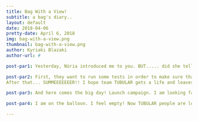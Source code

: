 ```yaml
---
title: Bag With a View!
subtitle: a bag's diary..
layout: default
date: 2018-04-06
pretty-date: April 6, 2018
img: bag-with-a-view.png
thumbnail: bag-with-a-view.png
author: Kyriaki Blazaki
author-url: #

post-par1: Yesterday, Núria introduced me to you. BUT..... did she tell you all the tortures, oops, I mean stages, team TUBULAR wants to put me through in order to accomplish their goals? Of course not! So here is the truth.

post-par2: First, they want to run some tests in order to make sure that I can keep their air samples safe. Like it is difficult... I heard them talking about time holds and condensation risk. They will fill me with air and leave me alone in the cold for two days or more. Cruel if you ask me! A BIT OF FAITH IN ME WILL NOT HURT YOU PEOPLE!!! Gosh!
After that... SUMMEEEEEEER!! I hope team TUBULAR gets a life and leaves me alone to enjoy the sun as far away from Kiruna as possible!!

post-par3: And here comes the big day! Launch campaign. I am looking fabulous and cool, unlike all these people that walk around anxiously, whispering weird things to each other! I feel sooooo sorry for you humans! Oh, wait! There are some rumors that they are going to squeeze me with their hands to take out any air I have left in me. I hope this is not true, otherwise, I might punch them in the face!! Purely instinctively!

post-par4: I am on the balloon. I feel empty! Now TUBULAR people are looking so excited. Well, I am NOT! Please?! Can anyone hear me? I want to get down! I don't want to go to the Troposphere. Or was it the Stratosphere? Like I know the difference and have to care! Omg, I am moving! Cross your fingers and pray for me! Hope the TUBULAR team knows what they are doing and won't make me burst... I DON'T WANT TO DIEEEE!!! I AM SO YOUNG!

---
```

